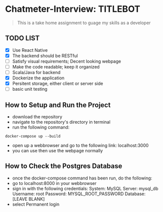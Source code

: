 # Chatmeter-Interview: TITLEBOT
> This is a take home assignment to guage my skills as a developer

## TODO LIST
- [x] Use React Native
- [x] The backend should be RESTful
- [ ] Satisfy visual requirements; Decent looking webpage
- [ ] Make the code readable; keep it organized
- [ ] Scala/Java for backend
- [x] Dockerize the application
- [x] Persitent storage, either client or server side
- [ ] basic unit testing

## How to Setup and Run the Project
- download the repository
- navigate to the repository's directory in terminal
- run the following command:
```
docker-compose up --build
```
- open up a webbrowser and go to the following link: localhost:3000
- you can use then use the webpage normally

## How to Check the Postgres Database
- once the docker-compose command has been run, do the following:
- go to localhost:8000 in your webbrowser
- sign in with the following credentials:
System: MySQL
Server: mysql_db
Username: root
Password: MYSQL_ROOT_PASSWORD
Database: [LEAVE BLANK]
- select Permanent login
